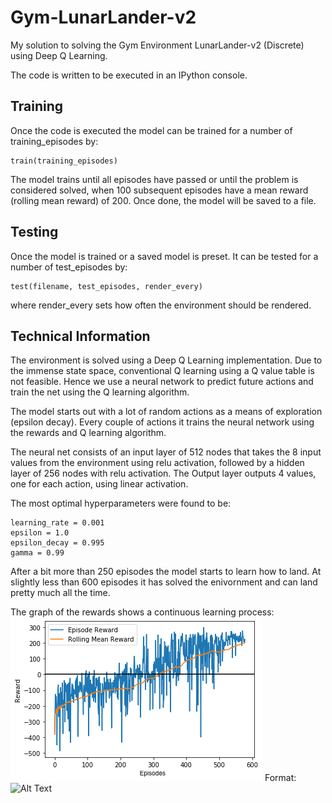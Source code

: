 # Gym-LunarLander-v2
My solution to solving the Gym Environment LunarLander-v2 (Discrete) using Deep Q Learning.

The code is written to be executed in an IPython console.

## Training
Once the code is executed the model can be trained for a number of training_episodes by:
```
train(training_episodes)
```
The model trains until all episodes have passed or until the problem is considered solved, when 100 subsequent episodes have a mean reward (rolling mean reward) of 200. Once done, the model will be saved to a file.

## Testing
Once the model is trained or a saved model is preset. It can be tested for a number of test_episodes by:
```
test(filename, test_episodes, render_every)
```
where render_every sets how often the environment should be rendered.

## Technical Information
The environment is solved using a Deep Q Learning implementation. Due to the immense state space, conventional Q learning using a Q value table is not feasible. Hence we use a neural network to predict future actions and train the net using the Q learning algorithm.

The model starts out with a lot of random actions as a means of exploration (epsilon decay). Every couple of actions it trains the neural network using the rewards and Q learning algorithm. 

The neural net consists of an input layer of 512 nodes that takes the 8 input values from the environment using relu activation, followed by a hidden layer of 256 nodes with relu activation. The Output layer outputs 4 values, one for each action, using linear activation.

The most optimal hyperparameters were found to be:
```
learning_rate = 0.001
epsilon = 1.0
epsilon_decay = 0.995
gamma = 0.99
```

After a bit more than 250 episodes the model starts to learn how to land. At slightly less than 600 episodes it has solved the enivornment and can land pretty much all the time.

The graph of the rewards shows a continuous learning process:
![RewardGraph](/images/LunarLander-graph.png)
Format: ![Alt Text](url)

